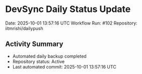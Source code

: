 # DevSync Daily Status Update
Date: 2025-10-01 13:57:16 UTC
Workflow Run: #102
Repository: iitmrishi/dailypush

## Activity Summary
- Automated daily backup completed
- Repository status: Active
- Last automated commit: 2025-10-01 13:57:16 UTC

